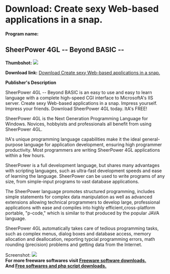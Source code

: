 # Download: Create sexy Web-based applications in a snap.

**Program name:**

## SheerPower 4GL -- Beyond BASIC --

  
**Thumbshot:** ![](http://www.freewarefiles.com/screenshot/sheerpower_md.gif)   
  
**Download link:** [Download Create sexy Web-based applications in a snap.](http://freesoftwares.boysofts.com/SheerPower-GL----Beyond-BASIC---_program_6628.html)  
  


**Publisher's Description**  
  


SheerPower 4GL -- Beyond BASIC is an easy to use and easy to learn language with a complete high-speed CGI interface to MicrosoftA's IIS server. Create sexy Web-based applications in a snap. Impress yourself. Impress your friends. Download SheerPower 4GL today. ItA's FREE!

SheerPower 4GL is the Next Generation Programming Language for Windows. Novices, hobbyists and professionals all benefit from using SheerPower 4GL.

ItA's unique programming language capabilities make it the ideal general-purpose language for application development, ensuring high programmer productivity. Most programmers are writing SheerPower 4GL applications within a few hours.

SheerPower is a full development language, but shares many advantages with scripting languages, such as ultra-fast development speeds and ease of learning the language. SheerPower can be used to write programs of any size, from simple-input programs to vast database applications.

The SheerPower language promotes structured programming, includes simple statements for complex data manipulation as well as advanced extensions allowing technical programmers to develop large, professional applications with ease and compiles into highly efficient,cross-platform portable, "p-code," which is similar to that produced by the popular JAVA language.

SheerPower 4GL automatically takes care of tedious programming tasks, such as complex menus, dialog boxes and database access, memory allocation and deallocation, reporting typcial programming errors, math rounding (precision) problems and getting data from the Internet. 

  
  
Screenshot: ![](http://www.freewarefiles.com/screenshot/sheerpower.gif)   
**For more freeware softwares visit [Freeware software downloads.](http://freesoftwares.boysofts.com/)**   
**And [Free softwares and php script downloads.](http://www.boysofts.com/)**
